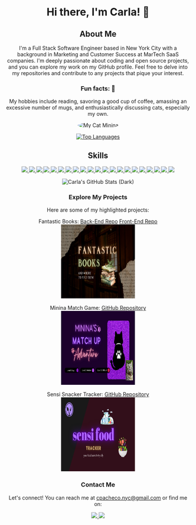 <div align="center">
  <h1>Hi there, I'm Carla! 👋</h1>

## About Me

I'm a Full Stack Software Engineer based in New York City with a background in Marketing and Customer Success at MarTech SaaS companies. I'm deeply passionate about coding and open source projects, and you can explore my work on my GitHub profile. Feel free to delve into my repositories and contribute to any projects that pique your interest.

### Fun facts: 🌟
My hobbies include reading, savoring a good cup of coffee, amassing an excessive number of mugs, and enthusiastically discussing cats, especially my own.

<img src="images/mini.png" alt="My Cat Minina" style="border-radius: 50%; width: 80px; height: 70px">

[![Top Languages](https://github-readme-stats.vercel.app/api/top-langs/?username=cmpacheco23&layout=donut)](https://github.com/cmpacheco23/github-readme-stats)

## Skills
<a href="#"><img src="https://img.shields.io/badge/-Git-black?style=flat-square&logo=git" />  </a>
      <a href="#"><img src="https://img.shields.io/badge/-HTML5-E34F26?style=flat-square&logo=html5&logoColor=white" />  </a>
      <a href="#"><img src="https://img.shields.io/badge/-CSS3-1572B6?style=flat-square&logo=css3" />  </a>
      <a href="#"><img src="https://img.shields.io/badge/-JavaScript-F7DF1E?style=flat-square&logo=javascript&logoColor=black" />  </a>
      <a href="#"><img src="https://img.shields.io/badge/-React-61DAFB?style=flat-square&logo=React&logoColor=black" />  </a>
      <a href="#"><img src="https://img.shields.io/badge/-React_Router-CA4245?style=flat-square&for-the-badge&logo=react-router&logoColor=white" />  </a>
      <a href="#"><img src="https://img.shields.io/badge/-NodeJS-339933?style=flat-square&logo=Node.js&logoColor=white" />  </a>
      <a href="#"><img src="https://img.shields.io/badge/-Python3-3776AB?style=flat-square&logo=Python&logoColor=white" />  </a>
      <a href="#"><img src="https://img.shields.io/badge/-Express.js-404D59?style=flat-square&for-the-badge" />  </a>
      <a href="#"><img src="https://img.shields.io/badge/-MongoDB-white?style=flat-square&logo=mongodb" />  </a>
      <a href="#"><img src="https://img.shields.io/badge/Django-092E20?style=flate-square&logo=django&logoColor=green" /> <a/>
      <a href="#"><img src="https://img.shields.io/badge/-PostgreSQL-336791?style=flat-square&logo=postgresql" />  </a>
      <a href="#"><img src="https://img.shields.io/badge/-Bootstrap-563D7C?style=flat-square&logo=bootstrap" />  </a>
      <a href="#"><img src="https://img.shields.io/badge/-Postman-FF6C37?style=flat-square&logo=Postman&logoColor=white" />  </a>
      <a href="#"><img src="https://img.shields.io/badge/-Trello-0079BF?style=flat-square&logo=Trello&logoColor=white" />  </a>
      <a href="#"><img src="https://img.shields.io/badge/-VS_Code-007ACC?style=flat-square&logo=visual-studio-code" />  </a>
      <a href="#"><img src="https://img.shields.io/badge/Notion-%23000000.svg?style=flat-square&for-the-badge&logo=notion&logoColor=white" />  </a>
      <a href="#"><img src="https://img.shields.io/badge/-Slack-4A154B?style=flat-square&logo=slack" />  </a>
      <a href="#"><img src="https://img.shields.io/badge/-Zoom-2D8CFF?style=flat-square&logo=zoom&logoColor=white" />  </a>
      <a href="#"><img src="https://img.shields.io/badge/-Netlify-00C7B7?style=flat-square&logo=netlify&logoColor=white" />  </a>
      <a href="#"><img src="https://img.shields.io/badge/API-Google_Books-ff69b4?style=flat-square" />  </a>


![Carla's GitHub Stats (Dark)](https://github-readme-stats.vercel.app/api?username=cmpacheco23&show_icons=true&rank_icon=github&theme=dark)


### Explore My Projects 

Here are some of my highlighted projects:



Fantastic Books:  [Back-End Repo](https://github.com/cmpacheco23/fantastic-books-back-end) [Front-End Repo](https://github.com/cmpacheco23/fantastic-books-front-end)
  <br>
  <img src="images/books.png" width="200" height="200">


Minina Match Game: [GitHub Repository](https://github.com/cmpacheco23/minina-match-game)
  <br>
  <img src="images/minina.png" width="200" height="200">

Sensi Snacker Tracker: [GitHub Repository](https://github.com/cmpacheco23/sensi-snacker-tracker)
  <br>
  <img src="images/food.png" width="200" height="200">


### Contact Me

Let's connect! You can reach me at [cpacheco.nyc@gmail.com](mailto:cpacheco.nyc@gmail.com) or find me on:
 

<a href="https://www.linkedin.com/in/thecarlapacheco/"><img src="https://img.shields.io/badge/-LinkedIn-0077B5?style=flat-square&logo=LinkedIn&logoColor=white" />
</a>
<a href="https://github.com/cmpacheco23?tab=repositories"><img src="https://img.shields.io/github/followers/cmpacheco23?color=black&label=GitHub&logo=GitHub&logoColor=white&style=flat-square" />
</a>
<br />

</div>
